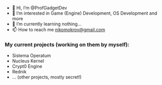 - 👋 Hi, I’m @ProfGadgetDev
- 👀 I’m interested in Game (Engine) Development, OS Development and more
- 🌱 I’m currently learning nothing...
- 📫 How to reach me nikomokrov@gmail.com
<!---
ProfGadgetDev/ProfGadgetDev is a ✨ special ✨ repository because its `README.md` (this file) appears on your GitHub profile.
You can click the Preview link to take a look at your changes.
--->

### My current projects (working on them by myself):
- Sistema Operatum
- Nucleus Kernel
- Crypt0 Engine
- Rednik
- ... (other projects, mostly secret!)
